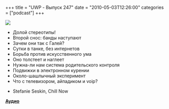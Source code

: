 +++
title = "UWP - Выпуск 247"
date = "2010-05-03T12:26:00"
categories = ["podcast"]
+++

![](https://podcast.umputun.com/images/uwp/uwp247.jpg)


- Долой стереотипы!
- Второй снос: банды наступают
- Зачем они так с Галей?
- Сутки в танке, без интернетов
- Борьба против искусственного ума
- Оно толстеет и наглеет
- Нужна-ли нам система родительского контроля
- Подвижки в электронном курении
- Около-шашлычный эксперимент
- Что с телевизором, айпадиком и voip?


* Stefanie Seskin, Chill Now


**[Аудио](http://archive.rucast.net/uwp/media/ump_podcast247.mp3)**
<audio src="http://archive.rucast.net/uwp/media/ump_podcast247.mp3" preload="none">